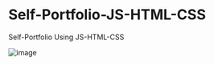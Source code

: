 # Self-Portfolio-JS-HTML-CSS
Self-Portfolio Using JS-HTML-CSS


![image](https://github.com/Sandeepkadam1798/Self-Portfolio-JS-HTML-CSS/assets/121084446/d703f839-10b7-4039-9c5c-f14527f77380)
